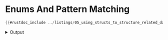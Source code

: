 # Enums And Pattern Matching

```rust
{{#rustdoc_include ../listings/05_using_structs_to_structure_related_data/l01-structs/src/main.rs:all}}
```

<details>
<summary>Output</summary>

```console
{{#include ../listings/05_using_structs_to_structure_related_data/l01-structs/output.txt}}
```

</details>
